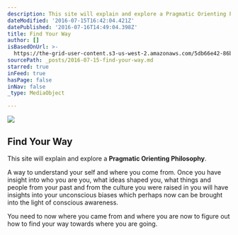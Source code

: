 ```yaml
---
description: This site will explain and explore a Pragmatic Orienting Philosophy.
dateModified: '2016-07-15T16:42:04.421Z'
datePublished: '2016-07-16T14:49:04.398Z'
title: Find Your Way
author: []
isBasedOnUrl: >-
  https://the-grid-user-content.s3-us-west-2.amazonaws.com/5db66e42-86b0-4ddf-86a6-f21dbaf92d47.jpg
sourcePath: _posts/2016-07-15-find-your-way.md
starred: true
inFeed: true
hasPage: false
inNav: false
_type: MediaObject

---
```

![](https://the-grid-user-content.s3-us-west-2.amazonaws.com/5db66e42-86b0-4ddf-86a6-f21dbaf92d47.jpg)

## **Find Your Way**

This site will explain and explore a **Pragmatic Orienting Philosophy**.

A way to understand your self and where you come from. Once you have insight into who you are you, what ideas shaped you, what things and people from your past and from the culture you were raised in you will have insights into your unconscious biases which perhaps now can be brought into the light of conscious awareness.

You need to now where you came from and where you are now to figure out how to find your way towards where you are going.
